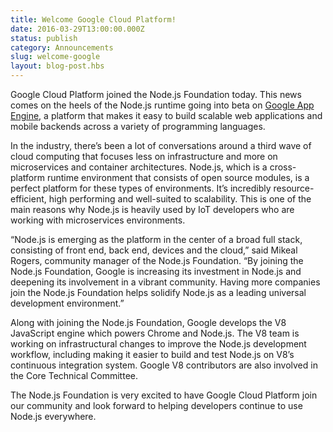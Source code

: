 ```yaml
---
title: Welcome Google Cloud Platform!
date: 2016-03-29T13:00:00.000Z
status: publish
category: Announcements
slug: welcome-google
layout: blog-post.hbs
---
```


Google Cloud Platform joined the Node.js Foundation today. This news comes on the heels of the Node.js runtime going into beta on [Google App Engine](https://cloudplatform.googleblog.com/2016/03/Node.js-on-Google-App-Engine-goes-beta.html), a platform that makes it easy to build scalable web applications and mobile backends across a variety of programming languages.

In the industry, there’s been a lot of conversations around a third wave of cloud computing that focuses less on infrastructure and more on microservices and container architectures. Node.js, which is a cross-platform runtime environment that consists of open source modules, is a perfect platform for these types of environments. It’s incredibly resource-efficient, high performing and well-suited to scalability. This is one of the main reasons why Node.js is heavily used by IoT developers who are working with microservices environments.

“Node.js is emerging as the platform in the center of a broad full stack, consisting of front end, back end, devices and the cloud,” said Mikeal Rogers, community manager of the Node.js Foundation. “By joining the Node.js Foundation, Google is increasing its investment in Node.js and deepening its involvement in a vibrant community. Having more companies join the Node.js Foundation helps solidify Node.js as a leading universal development environment.”

Along with joining the Node.js Foundation, Google develops the V8 JavaScript engine which powers Chrome and Node.js. The V8 team is working on infrastructural changes to improve the Node.js development workflow, including making it easier to build and test Node.js on V8’s continuous integration system. Google V8 contributors are also involved in the Core Technical Committee.

The Node.js Foundation is very excited to have Google Cloud Platform join our community and look forward to helping developers continue to use Node.js everywhere.
